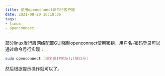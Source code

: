 ```yaml
---
title: 使用openconnect命令行客户端
date: 2021-08-20 16:18:36
tags:
- linux
- openconnect
---
```

部分linux发行版网络配置GUI强制openconnect使用密钥，用户名-密码登录可以通过命令号行实现：
``` bash
sudo openconnect [域名或IP地址]:[端口号]
```
然后根据提示操作就可以了。